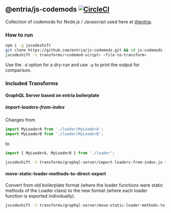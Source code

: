 ## @entria/js-codemods [![CircleCI](https://circleci.com/gh/entria/js-codemods.svg?style=svg&circle-token=b3e5c2c1c155d0e044b02bf79fb0236ca92a2feb)](https://circleci.com/gh/entria/js-codemods)

Collection of codemods for Node.js / Javascript used here at [@entria](https://github.com/entria).

### How to run

```bash
npm i -g jscodeshift
git clone https://github.com/entria/js-codemods.git && cd js-codemods
jscodeshift -t transforms/<codemod-script> <file-to-transform>
```

Use the `-d` option for a dry-run and use `-p` to print the output for
comparison.

### Included Transforms

#### GraphQL Server based on entria boilerplate

##### import-loaders-from-index

Changes from

```js
import MyLoaderA from './loader/MyLoaderA';
import MyLoaderB from './loader/MyLoaderB';
```

to

```js
import { MyLoaderA, MyLoaderB } from './loader';
```

```bash
jscodeshift -t transforms/graphql-server/import-loaders-from-index.js <file>
```

#### move-static-loader-methods-to-direct-export

Convert from old boilerplate format (where the loader functions were static methods of the Loader class) to the new format (where each loader function is exported individually).

```bash
jscodeshift -t transforms/graphql-server/move-static-loader-methods-to-direct-export.js <file>
```
